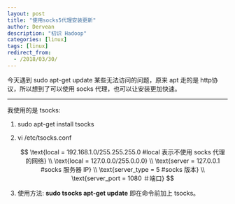 ```yaml
---
layout: post
title: "使用socks5代理安装更新"
author: Dervean
description: "初识 Hadoop"
categories: [linux]
tags: [linux]
redirect_from:
  - /2018/03/30/
---
```


今天遇到 sudo apt-get update 某些无法访问的问题，原来 apt 走的是 http协议，所以想到了可以使用 socks 代理，也可以让安装更加快速。

---

我使用的是 tsocks:

1. sudo apt-get install tsocks

2. vi /etc/tsocks.conf

   $$
   \text{local = 192.168.1.0/255.255.255.0  #local 表示不使用 socks 代理的网络} \\
   \text{local = 127.0.0.0/255.0.0.0} \\
   \text{server = 127.0.0.1   #socks 服务器 IP} \\
   \text{server_type = 5      #socks 版本} \\
   \text{server_port = 1080   ＃端口}
   $$

3. 使用方法: **sudo tsocks apt-get update** 即在命令前加上 tsocks。












